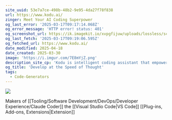 ```yaml
---
site_uuid: 53e7a7ce-498b-48b2-9e95-4da27f78f838
url: https://www.kodu.ai/
zinger: Meet Your AI Coding Superpower
og_last_error: '2025-03-17T09:17:14.068Z'
og_error_message: 'HTTP error! status: 401'
og_screenshot_url: https://ik.imagekit.io/xvpgfijuw/uploads/lossless/screenshots/20250528_Kodu_AI_og_screenshot.jpeg
og_last_fetch: '2025-03-17T09:19:06.595Z'
og_fetched_url: https://www.kodu.ai/
date_modified: 2025-04-18
date_created: 2025-03-30
image: 'https://i.imgur.com/7E8mYjZ.png'
description_site_cp: 'Kodu is intelligent coding assistant that empowers you to build amazing software at an unparalleled pace. Let our AI handle the heavy lifting so you can focus on turning your great ideas into reality.'
og_title: 'Develop at the Speed of Thought'
tags:
  - Code-Generators
---
```


![](https://i.imgur.com/7E8mYjZ.png)






























































Makers of [[Tooling/Software Development/DevOps/Developer Experience/Claude Coder]] the [[Visual Studio Code|VS Code]] [[Plug-ins,  Add-ons,  Extensions|Extension]]
